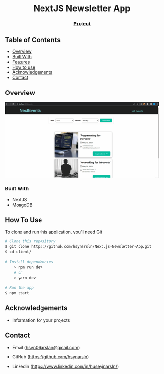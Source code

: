 <!-- Please update value in the {}  -->

<h1 align="center">NextJS Newsletter App</h1>

<div align="center">
  <h3>
    <a href="https://github.com/hsynarsln/Next.js-Newsletter-App.git">
      Project
    </a>
  </h3>
</div>

<!-- TABLE OF CONTENTS -->

## Table of Contents

- [Overview](#overview)
- [Built With](#built-with)
- [Features](#features)
- [How to use](#how-to-use)
- [Acknowledgements](#acknowledgements)
- [Contact](#contact)

<!-- OVERVIEW -->

## Overview

![screenshot](Animation1.gif)

### Built With

<!-- This section should list any major frameworks that you built your project using. Here are a few examples.-->

- NextJS
- MongoDB

## How To Use

<!-- This is an example, please update according to your application -->

To clone and run this application, you'll need [Git](https://git-scm.com)

```bash
# Clone this repository
$ git clone https://github.com/hsynarsln/Next.js-Newsletter-App.git
$ cd client/

# Install dependencies
    > npm run dev
    # or
    > yarn dev

# Run the app
$ npm start
```

## Acknowledgements

- Information for your projects

## Contact

- Email (hsyn06arslan@gmail.com)

- GitHub (https://github.com/hsynarsln)

- Linkedin (https://www.linkedin.com/in/huseyinarsln/)
